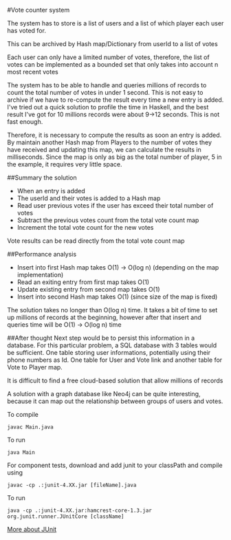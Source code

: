 #Vote counter system

The system has to store is a list of users and a list of which player each user has voted for.

This can be archived by Hash map/Dictionary from userId to a list of votes

Each user can only have a limited number of votes, therefore, the list of votes can be implemented as a bounded set that only takes into account n most recent votes

The system has to be able to handle and queries millions of records to count the total number of votes in under 1 second. This is not easy to archive if we have to re-compute the result every time a new entry is added. I've tried out a quick solution to profile the time in Haskell, and the best result I've got for 10 millions records were about 9->12 seconds. This is not fast enough.

Therefore, it is necessary to compute the results as soon an entry is added. By maintain another Hash map from Players to the number of votes they have received and updating this map, we can calculate the results in milliseconds. Since the map is only as big as the total number of player, 5 in the example, it requires very little space.

##Summary the solution
* When an entry is added
* The userId and their votes is added to a Hash map
* Read user previous votes if the user has exceed their total number of votes
* Subtract the previous votes count from the total vote count map
* Increment the total vote count for the new votes

Vote results can be read directly from the total vote count map

##Performance analysis
* Insert into first Hash map takes O(1) -> O(log n) (depending on the map implementation)
* Read an exiting entry from first map takes O(1)
* Update existing entry from second map takes O(1)
* Insert into second Hash map takes O(1) (since size of the map is fixed)

The solution takes no longer than O(log n) time.
It takes a bit of time to set up millions of records at the beginning, however after that insert and queries time will be O(1) -> O(log n) time

##After thought
Next step would be to persist this information in a database. For this particular problem, a SQL database with 3 tables would be sufficient. One table storing user informations, potentially using their phone numbers as Id. One table for User and Vote link and another table for Vote to Player map.

It is difficult to find a free cloud-based solution that allow millions of records

A solution with a graph database like Neo4j can be quite interesting, because it can map out the relationship between groups of users and votes.

To compile
```
javac Main.java
```
To run
```
java Main
```

For component tests, download and add junit to your classPath and compile using
```
javac -cp .:junit-4.XX.jar [fileName].java
```
To run
```
java -cp .:junit-4.XX.jar:hamcrest-core-1.3.jar org.junit.runner.JUnitCore [className]
```
[More about JUnit](https://github.com/junit-team/junit4/wiki/Getting-started)
